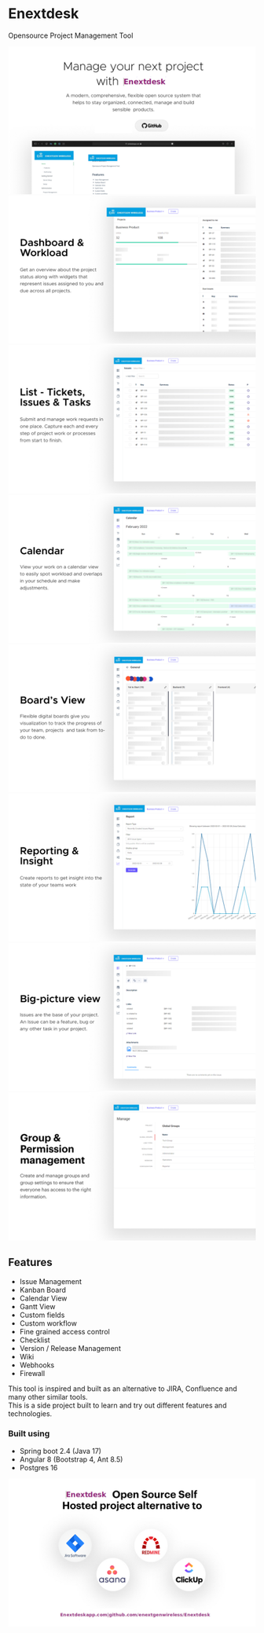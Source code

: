 # Enextdesk

Opensource Project Management Tool

![Overview](./img/Overview.jpg)
![Dashboard](./img/Dashboard.jpg)
![Issues](./img/Issues.jpg)
![Calendar](./img/Calendar.jpg)
![Board](./img/Board.jpg)
![Reporting](./img/Reporting.jpg)
![Issue-View](./img/Issue-View.jpg)
![PermMgmt](./img/PermMgmt.jpg)

## Features

* Issue Management
* Kanban Board
* Calendar View
* Gantt View
* Custom fields
* Custom workflow
* Fine grained access control
* Checklist  
* Version / Release Management
* Wiki
* Webhooks
* Firewall

This tool is inspired and built as an alternative to JIRA, Confluence and many other similar tools.  
This is a side project built to learn and try out different features and technologies.

### Built using 

- Spring boot 2.4 (Java 17)
- Angular 8 (Bootstrap 4, Ant 8.5)
- Postgres 16

![End](./img/End.jpg)
